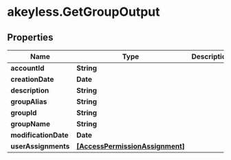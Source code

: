 # akeyless.GetGroupOutput

## Properties

Name | Type | Description | Notes
------------ | ------------- | ------------- | -------------
**accountId** | **String** |  | [optional] 
**creationDate** | **Date** |  | [optional] 
**description** | **String** |  | [optional] 
**groupAlias** | **String** |  | [optional] 
**groupId** | **String** |  | [optional] 
**groupName** | **String** |  | [optional] 
**modificationDate** | **Date** |  | [optional] 
**userAssignments** | [**[AccessPermissionAssignment]**](AccessPermissionAssignment.md) |  | [optional] 


